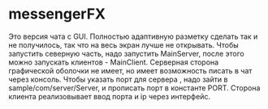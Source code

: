 # messengerFX
Это версия чата с GUI. Полностью адаптивную разметку сделать так и не получилось, так что на весь экран лучше не открывать. Чтобы запустить северную часть, надо запустить MainServer, после этого можно запускать клиентов - MainClient. Серверная сторона графической оболочки не имеет, но имеет возможность писать в чат через консоль. Чтобы указать порт для сервера , надо зайти в sample/com/server/Server, и прописать порт в константе PORT. Сторона клиента реализовывает ввод порта и ip через интерфейс.
